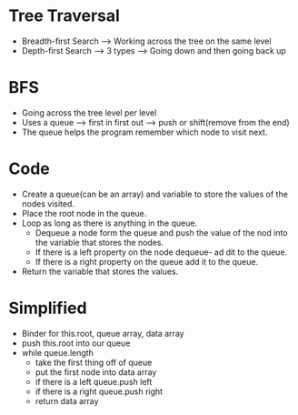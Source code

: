 # Tree Traversal
- Breadth-first Search --> Working across the tree on the same level
- Depth-first Search --> 3 types --> Going down and then going back up

# BFS
- Going across the tree level per level
- Uses a queue --> first in first out --> push or shift(remove from the end)
- The queue helps the program remember which node to visit next. 

# Code
- Create a queue(can be an array) and variable to store the values of the nodes visited.
- Place the root node in the queue.
- Loop as long as there is anything in the queue.
    - Dequeue a node form the queue and push the value of the nod into the variable that stores the nodes.
    - If there is a left property on the node dequeue- ad dit to the queue.
    - If there is a right property on the queue add it to the queue.
- Return the variable that stores the values.

# Simplified
- Binder for this.root, queue array, data array
- push this.root into our queue
- while queue.length
    - take the first thing off of queue
    - put the first node into data array
    - if there is a left queue.push left
    - if there is a right queue.push right
    - return data array